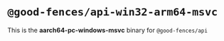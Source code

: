 # `@good-fences/api-win32-arm64-msvc`

This is the **aarch64-pc-windows-msvc** binary for `@good-fences/api`
